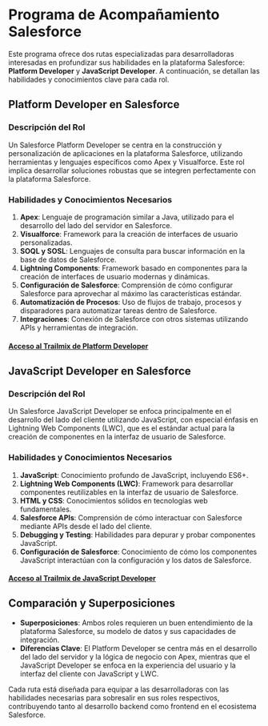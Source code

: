 # Programa de Acompañamiento Salesforce

Este programa ofrece dos rutas especializadas para desarrolladoras interesadas en profundizar sus habilidades en la plataforma Salesforce: **Platform Developer** y **JavaScript Developer**. A continuación, se detallan las habilidades y conocimientos clave para cada rol.

## Platform Developer en Salesforce

### Descripción del Rol

Un Salesforce Platform Developer se centra en la construcción y personalización de aplicaciones en la plataforma Salesforce, utilizando herramientas y lenguajes específicos como Apex y Visualforce. Este rol implica desarrollar soluciones robustas que se integren perfectamente con la plataforma Salesforce.

### Habilidades y Conocimientos Necesarios

1. **Apex**: Lenguaje de programación similar a Java, utilizado para el
  desarrollo del lado del servidor en Salesforce.
2. **Visualforce**: Framework para la creación de interfaces de usuario
  personalizadas.
3. **SOQL y SOSL**: Lenguajes de consulta para buscar información en la
  base de datos de Salesforce.
4. **Lightning Components**: Framework basado en componentes para la
  creación de interfaces de usuario modernas y dinámicas.
5. **Configuración de Salesforce**: Comprensión de cómo configurar Salesforce
  para aprovechar al máximo las características estándar.
6. **Automatización de Procesos**: Uso de flujos de trabajo, procesos y
  disparadores para automatizar tareas dentro de Salesforce.
7. **Integraciones**: Conexión de Salesforce con otros sistemas utilizando
  APIs y herramientas de integración.

#### [Acceso al Trailmix de Platform Developer](https://trailhead.salesforce.com/users/marianalz/trailmixes/laboratoria-platform-developer)

## JavaScript Developer en Salesforce

### Descripción del Rol

Un Salesforce JavaScript Developer se enfoca principalmente en el desarrollo
del lado del cliente utilizando JavaScript, con especial énfasis en Lightning
Web Components (LWC), que es el estándar actual para la creación de
componentes en la interfaz de usuario de Salesforce.

### Habilidades y Conocimientos Necesarios

1. **JavaScript**: Conocimiento profundo de JavaScript, incluyendo ES6+.
2. **Lightning Web Components (LWC)**: Framework para desarrollar componentes
  reutilizables en la interfaz de usuario de Salesforce.
3. **HTML y CSS**: Conocimientos sólidos en tecnologías web fundamentales.
4. **Salesforce APIs**: Comprensión de cómo interactuar con Salesforce
  mediante APIs desde el lado del cliente.
5. **Debugging y Testing**: Habilidades para depurar y probar componentes
  JavaScript.
6. **Configuración de Salesforce**: Conocimiento de cómo los componentes
  JavaScript interactúan con la configuración y los datos de Salesforce.

#### [Acceso al Trailmix de JavaScript Developer](https://trailhead.salesforce.com/users/marianalz/trailmixes/laboratoria-javascript-developer)

## Comparación y Superposiciones

- **Superposiciones**: Ambos roles requieren un buen entendimiento de la
  plataforma Salesforce, su modelo de datos y sus capacidades de integración.
- **Diferencias Clave**: El Platform Developer se centra más en el desarrollo
  del lado del servidor y la lógica de negocio con Apex, mientras que el JavaScript Developer se enfoca en la experiencia del usuario y la interfaz del cliente con JavaScript y LWC.

Cada ruta está diseñada para equipar a las desarrolladoras con las habilidades
necesarias para sobresalir en sus roles respectivos, contribuyendo tanto al
desarrollo backend como frontend en el ecosistema Salesforce.
